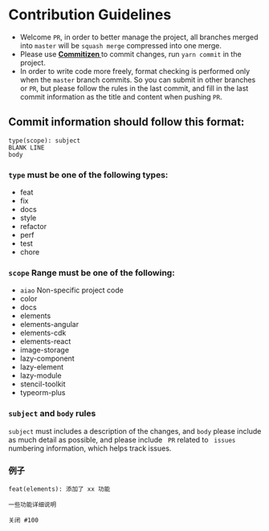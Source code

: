 # Contribution Guidelines

- Welcome ` PR `, in order to better manage the project, all branches merged into ` master ` will be ` squash merge ` compressed into one merge.
- Please use **[ Commitizen ](https://github.com/commitizen/cz-cli)** to commit changes, run ` yarn commit ` in the project.
- In order to write code more freely, format checking is performed only when the ` master ` branch commits. So you can submit in other branches or ` PR `, but please follow the rules in the last commit, and fill in the last commit information as the title and content when pushing ` PR `.

## Commit information should follow this format:

```console
type(scope): subject
BLANK LINE
body
```

### `type` must be one of the following types:

- feat
- fix
- docs
- style
- refactor
- perf
- test
- chore

### `scope` Range must be one of the following:

- `aiao` Non-specific project code
- color
- docs
- elements
- elements-angular
- elements-cdk
- elements-react
- image-storage
- lazy-component
- lazy-element
- lazy-module
- stencil-toolkit
- typeorm-plus

### `subject` and `body` rules

` subject ` must includes a description of the changes, and ` body ` please include as much detail as possible, and please include ` PR` related to ` issues` numbering information, which helps track issues.

### 例子

```console
feat(elements): 添加了 xx 功能

一些功能详细说明

关闭 #100
```
